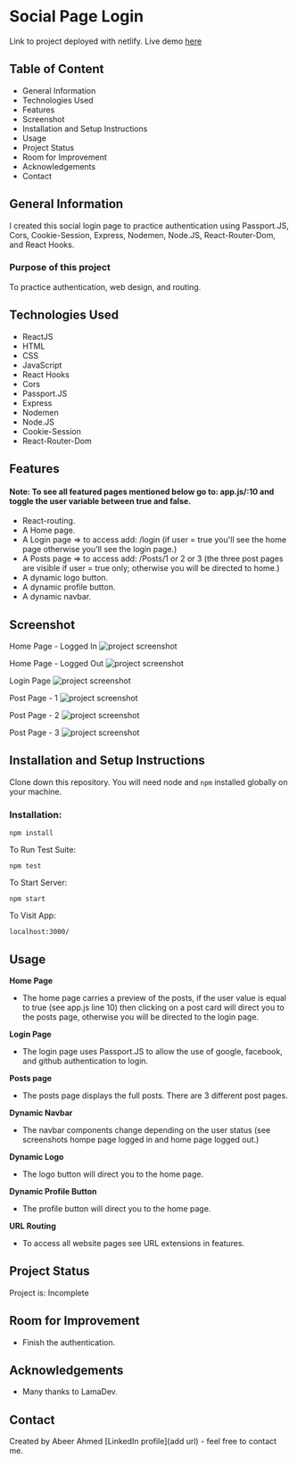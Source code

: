# Social Page Login
Link to project deployed with netlify. Live demo [here](https://main--social-login-page.netlify.app/)

## Table of Content
* General Information
* Technologies Used
* Features
* Screenshot
* Installation and Setup Instructions
* Usage
* Project Status
* Room for Improvement
* Acknowledgements
* Contact

## General Information
I created this social login page to practice authentication using Passport.JS, Cors, Cookie-Session, Express, Nodemen, Node.JS, React-Router-Dom, and React Hooks.

### Purpose of this project
To practice authentication, web design, and routing.

## Technologies Used
* ReactJS
* HTML
* CSS
* JavaScript
* React Hooks
* Cors
* Passport.JS
* Express
* Nodemen
* Node.JS
* Cookie-Session
* React-Router-Dom

## Features
#### Note: To see all featured pages mentioned below go to: app.js/:10 and toggle the user variable between true and false.
* React-routing.
* A Home page.
* A Login page => to access add: /login (if user = true you'll see the home page otherwise you'll see the login page.)
* A Posts page => to access add: /Posts/1 or 2 or 3 (the three post pages are visible if user = true only; otherwise you will be directed to home.)
* A dynamic logo button. 
* A dynamic profile button.
* A dynamic navbar.

## Screenshot
Home Page - Logged In
![project screenshot](home-page-logged-in.png)

Home Page - Logged Out
![project screenshot](home-page-logged-out.png)

Login Page 
![project screenshot](login-page.png)

Post Page - 1
![project screenshot](post-1.png)

Post Page - 2
![project screenshot](post-2.png)

Post Page - 3
![project screenshot](post3.png)

## Installation and Setup Instructions

Clone down this repository. You will need node and `npm` installed globally on your machine.

### Installation:

`npm install`

To Run Test Suite:

`npm test`

To Start Server:

`npm start`

To Visit App:

`localhost:3000/`

## Usage

**Home Page**

* The home page carries a preview of the posts, if the user value is equal to true (see app.js line 10) then clicking on a post card will direct you to the posts page, otherwise you will be directed to the login page.

**Login Page**

* The login page uses Passport.JS to allow the use of google, facebook, and github authentication to login.

**Posts page**

* The posts page displays the full posts. There are 3 different post pages.

**Dynamic Navbar**

* The navbar components change depending on the user status (see screenshots hompe page logged in and home page logged out.)

**Dynamic Logo**

* The logo button will direct you to the home page.

**Dynamic Profile Button**

* The profile button will direct you to the home page.

**URL Routing**

* To access all website pages see URL extensions in features.


## Project Status
Project is: Incomplete

## Room for Improvement
* Finish the authentication.

## Acknowledgements
* Many thanks to LamaDev.

## Contact
Created by Abeer Ahmed [LinkedIn profile](add url) - feel free to contact me.

